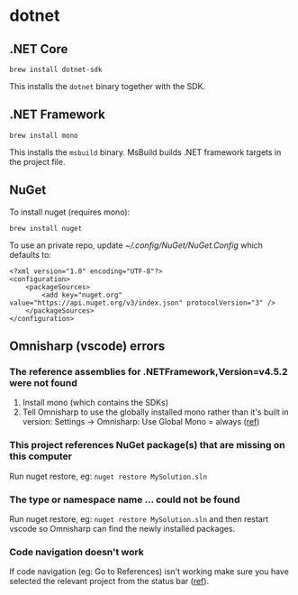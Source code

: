 # dotnet

## .NET Core

```
brew install dotnet-sdk
```

This installs the `dotnet` binary together with the SDK.

## .NET Framework

```
brew install mono
```

This installs the `msbuild` binary. MsBuild builds .NET framework targets in the project file.

## NuGet

To install nuget (requires mono):

```
brew install nuget
```

To use an private repo, update _~/.config/NuGet/NuGet.Config_ which defaults to:

```
<?xml version="1.0" encoding="UTF-8"?>
<configuration>
    <packageSources>
        <add key="nuget.org" value="https://api.nuget.org/v3/index.json" protocolVersion="3" />
    </packageSources>
</configuration>

```

## Omnisharp (vscode) errors

### The reference assemblies for .NETFramework,Version=v4.5.2 were not found

1. Install mono (which contains the SDKs)
1. Tell Omnisharp to use the globally installed mono rather than it's built in version: Settings -> Omnisharp: Use Global Mono = always ([ref](https://github.com/OmniSharp/omnisharp-vscode/issues/3063#issuecomment-678223360))

### This project references NuGet package(s) that are missing on this computer

Run nuget restore, eg: `nuget restore MySolution.sln`

### The type or namespace name ... could not be found

Run nuget restore, eg: `nuget restore MySolution.sln` and then restart vscode so Omnisharp can find the newly installed packages.

### Code navigation doesn't work

If code navigation (eg: Go to References) isn't working make sure you have selected the relevant project from the status bar ([ref](https://code.visualstudio.com/docs/languages/csharp#_roslyn-and-omnisharp)).
